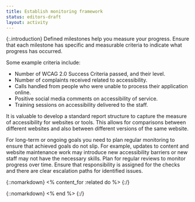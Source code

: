 ```yaml
---
title: Establish monitoring framework
status: editors-draft
layout: activity
---
```


{:.introduction}
Defined milestones help you measure your progress. Ensure that each milestone has specific and measurable criteria to indicate what progress has occurred.

Some example criteria include:

* Number of WCAG 2.0 Success Criteria passed, and their level.
* Number of complaints received related to accessibility.
* Calls handled from people who were unable to process their application online.
* Positive social media comments on accessibility of service.
* Training sessions on accessibility delivered to the staff.

It is valuable to develop a standard report structure to capture the measure of accessibility for websites or tools. This allows for comparisons between different websites and also between different versions of the same website.

For long-term or ongoing goals you need to plan regular monitoring to ensure that achieved goals do not slip. For example, updates to content and website maintenance work may introduce new accessibility barriers or new staff may not have the necessary skills. Plan for regular reviews to monitor progress over time. Ensure that responsibility is assigned for the checks and there are clear escalation paths for identified issues.

{::nomarkdown}
<% content_for :related do %>
{:/}

{::nomarkdown}
<% end %>
{:/}
